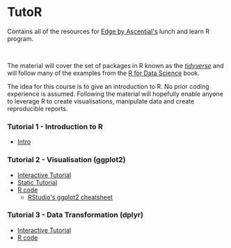 # TutoR

Contains all of the resources for [Edge by Ascential's](https://www.ascentialedge.com/) lunch and learn R program.

<br>

The material will cover the set of packages in R known as the [*tidyverse*](https://www.tidyverse.org/) and will follow many of the examples from the [R for Data Science](http://r4ds.had.co.nz/index.html) book.

The idea for this course is to give an introduction to R. No prior coding experience is assumed. Following the material will hopefully enable anyone to leverage R to create visualisations, manipulate data and create reproducible reports.

### Tutorial 1 - Introduction to R

- [Intro](/Tutorial_01_intro/Tutorial_01.md)


### Tutorial 2 - Visualisation (ggplot2)

- <a href="https://aboland.shinyapps.io/Tutorial_02_interactive/" rel="noopener noreferrer" target="_blank">Interactive Tutorial</a>
- [Static Tutorial](Tutorial_02_Visualisation/Tutorial_2.md)
- <a href="https://raw.githubusercontent.com/aboland/TutoR/master/Tutorial_02_Visualisation/Tutorial_02.Rmd" download>R code</a>
    - <a href="https://www.rstudio.com/wp-content/uploads/2015/03/ggplot2-cheatsheet.pdf" rel="noopener noreferrer" target="_blank">RStudio's ggplot2 cheatsheet</a>


### Tutorial 3 - Data Transformation (dplyr)

- <a href="https://aboland.shinyapps.io/Tutorial_03_interactive/" rel="noopener noreferrer" target="_blank">Interactive Tutorial</a>
- [R code](/Tutorial_03_Transformation/Tutorial_03.Rmd)
